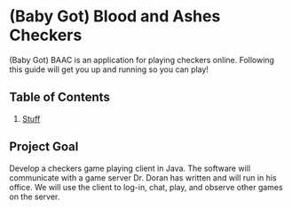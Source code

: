 # (Baby Got) Blood and Ashes Checkers
(Baby Got) BAAC is an application for playing checkers online.  Following this guide will get you up and running so you can play!

## Table of Contents
1. [Stuff](http://www.google.com)

## Project Goal
Develop a checkers game playing client in Java. The software will communicate with a game server Dr. Doran has written and will run in his office. We will use the client to log-in, chat, play, and observe other games on the server.
